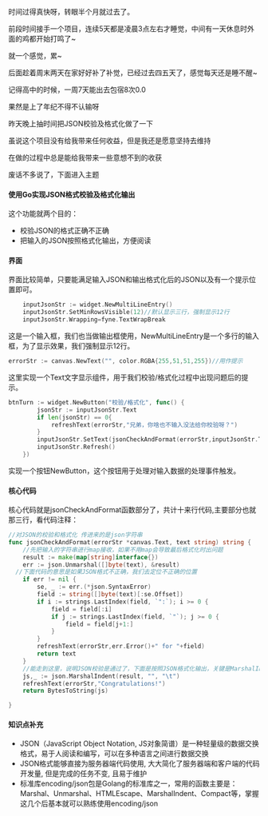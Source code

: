时间过得真快呀，转眼半个月就过去了。

前段时间接手一个项目，连续5天都是凌晨3点左右才睡觉，中间有一天休息时外面的鸡都开始打鸣了~

就一个感觉，累~

后面趁着周末两天在家好好补了补觉，已经过去四五天了，感觉每天还是睡不醒~

记得高中的时候，一周7天能出去包宿8次0.0

果然是上了年纪不得不认输呀

昨天晚上抽时间把JSON校验及格式化做了一下

虽说这个项目没有给我带来任何收益，但是我还是愿意坚持去维持

在做的过程中总是能给我带来一些意想不到的收获

废话不多说了，下面进入主题

#### 使用Go实现JSON格式校验及格式化输出

这个功能就两个目的：

- 校验JSON的格式正确不正确
- 把输入的JSON按照格式化输出，方便阅读

#### 界面

界面比较简单，只要能满足输入JSON和输出格式化后的JSON以及有一个提示位置即可。

```go
	inputJsonStr := widget.NewMultiLineEntry()
	inputJsonStr.SetMinRowsVisible(12)//默认显示三行，强制显示12行
	inputJsonStr.Wrapping=fyne.TextWrapBreak
```

这是一个输入框，我们也当做输出框使用，NewMultiLineEntry是一个多行的输入框，为了显示效果，我们强制显示12行。

```go
errorStr := canvas.NewText("", color.RGBA{255,51,51,255})//用作提示
```

这里实现一个Text文字显示组件，用于我们校验/格式化过程中出现问题后的提示。

```Go 
btnTurn := widget.NewButton("校验/格式化", func() {
		jsonStr := inputJsonStr.Text
		if len(jsonStr) == 0{
			refreshText(errorStr,"兄弟，你啥也不输入没法给你校验呀？")
		}
		inputJsonStr.SetText(jsonCheckAndFormat(errorStr,inputJsonStr.Text))
		inputJsonStr.Refresh()
	})
```

实现一个按钮NewButton，这个按钮用于处理对输入数据的处理事件触发。

#### 核心代码

核心代码就是jsonCheckAndFormat函数部分了，共计十来行代码,主要部分也就那三行，看代码注释：

```go
//对JSON的校验和格式化 传进来的是json字符串
func jsonCheckAndFormat(errorStr *canvas.Text, text string) string {
	//先把输入的字符串进行map接收，如果不用map会导致最后格式化时出问题
	result := make(map[string]interface{})
	err := json.Unmarshal([]byte(text), &result)
  //下面代码的意思是如果JSON格式不正确，我们去定位不正确的位置
	if err != nil {
		se, _ := err.(*json.SyntaxError)
		field := string([]byte(text)[:se.Offset])
		if i := strings.LastIndex(field, `":`); i >= 0 {
			field = field[:i]
			if j := strings.LastIndex(field, `"`); j >= 0 {
				field = field[j+1:]
			}
		}
		refreshText(errorStr,err.Error()+" for "+field)
		return text
	}
	//能走到这里，说明JSON校验是通过了，下面是按照JSON格式化输出，关键是MarshalIndent函数的作用
	js,_ := json.MarshalIndent(result, "", "\t")
	refreshText(errorStr,"Congratulations!")
	return BytesToString(js)

}
```

#### 知识点补充

- JSON（JavaScript Object Notation, JS对象简谱）是一种轻量级的数据交换格式，易于人阅读和编写，可以在多种语言之间进行数据交换
- JSON格式能够直接为服务器端代码使用, 大大简化了服务器端和客户端的代码开发量, 但是完成的任务不变, 且易于维护
- 标准库encoding/json包是Golang的标准库之一，常用的函数主要是：Marshal、Unmarshal、HTMLEscape、MarshalIndent、Compact等，掌握这几个后基本就可以熟练使用encoding/json